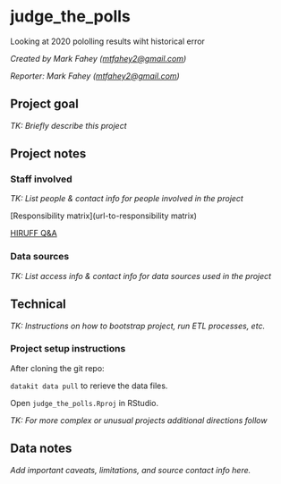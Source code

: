 # judge_the_polls

Looking at 2020 pololling results wiht historical error

*Created by Mark Fahey (<mtfahey2@gmail.com>)*

*Reporter: Mark Fahey (<mtfahey2@gmail.com>)*

## Project goal

*TK: Briefly describe this project*

## Project notes

### Staff involved

*TK: List people & contact info for people involved in the project*

[Responsibility matrix](url-to-responsibility matrix)

[HIRUFF Q&A](url-to-hiruff)

### Data sources

*TK: List access info & contact info for data sources used in the project*

## Technical

*TK: Instructions on how to bootstrap project, run ETL processes, etc.*

### Project setup instructions

After cloning the git repo:

`datakit data pull` to rerieve the data files.

Open `judge_the_polls.Rproj` in RStudio.

*TK: For more complex or unusual projects additional directions follow*

## Data notes

*Add important caveats, limitations, and source contact info here.*
